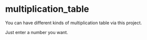 # multiplication_table

You can have different kinds of multiplication table via this project.

Just enter a number you want.
